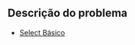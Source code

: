 ## Descrição do problema
   * [Select Básico](https://www.urionlinejudge.com.br/judge/pt/problems/view/2602)